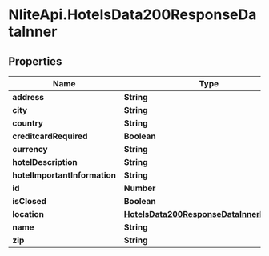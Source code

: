 # NliteApi.HotelsData200ResponseDataInner

## Properties

Name | Type | Description | Notes
------------ | ------------- | ------------- | -------------
**address** | **String** |  | [optional] 
**city** | **String** |  | [optional] 
**country** | **String** |  | [optional] 
**creditcardRequired** | **Boolean** |  | [optional] 
**currency** | **String** |  | [optional] 
**hotelDescription** | **String** |  | [optional] 
**hotelImportantInformation** | **String** |  | [optional] 
**id** | **Number** |  | [optional] 
**isClosed** | **Boolean** |  | [optional] 
**location** | [**HotelsData200ResponseDataInnerLocation**](HotelsData200ResponseDataInnerLocation.md) |  | [optional] 
**name** | **String** |  | [optional] 
**zip** | **String** |  | [optional] 


